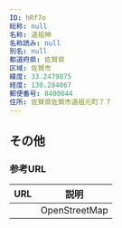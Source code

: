```yaml
---
ID: hRf7o
総称: null
名称: 道祖神
名称読み: null
別名: null
都道府県: 佐賀県
区域: 佐賀市
緯度: 33.2479875
経度: 130.284067
郵便番号: 8400044
住所: 佐賀県佐賀市道祖元町７７
---
```


## その他

### 参考URL

| URL | 説明          |
| --- | ------------- |
|     | OpenStreetMap |
